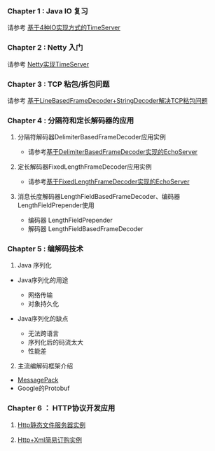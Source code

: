 ### Chapter 1 : Java IO 复习

请参考 [基于4种IO实现方式的TimeServer](../sources/io/readme.md)

### Chapter 2 : Netty 入门

请参考 [Netty实现TimeServer](../sources/netty-guide/readme.md)

### Chapter 3 : TCP 粘包/拆包问题

请参考 [基于LineBasedFrameDecoder+StringDecoder解决TCP粘包问题](../sources/netty-guide/readme.md/#stickunpackresolved)

### Chapter 4 : 分隔符和定长解码器的应用

1. 分隔符解码器DelimiterBasedFrameDecoder应用实例

    - 请参考[基于DelimiterBasedFrameDecoder实现的EchoServer](../sources/netty-guide/readme.md/#stickunpackresolved)

2. 定长解码器FixedLengthFrameDecoder应用实例

    - 请参考[基于FixedLengthFrameDecoder实现的EchoServer](../sources/netty-guide/readme.md/#stickunpackresolved)
    
3. 消息长度解码器LengthFieldBasedFrameDecoder、编码器LengthFieldPrepender使用

   - 编码器 LengthFieldPrepender
   - 解码器 LengthFieldBasedFrameDecoder
    
### Chapter 5 : 编解码技术

1. Java 序列化
    
* Java序列化的用途
    - 网络传输
    - 对象持久化
    
* Java序列化的缺点
    - 无法跨语言
    - 序列化后的码流太大
    - 性能差 
    
2. 主流编解码框架介绍

* [MessagePack](../sources/netty-guide/readme.md/#codec-messagepack) 
* Google的Protobuf

### Chapter 6 ： HTTP协议开发应用

1. [Http静态文件服务器实例](../sources/netty-guide/readme.md/#protocol-http)

1. [Http+Xml简易订购实例](../sources/netty-guide/readme.md/#protocol-http) 



